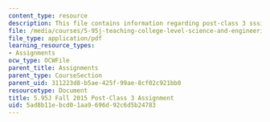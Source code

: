 ```yaml
---
content_type: resource
description: This file contains information regarding post-class 3 sssignment.
file: /media/courses/5-95j-teaching-college-level-science-and-engineering-fall-2015/5ad8b11ebcd01aa9696d92c6d5b24783_MIT5_95JF15_Assignment3.pdf
file_type: application/pdf
learning_resource_types:
- Assignments
ocw_type: OCWFile
parent_title: Assignments
parent_type: CourseSection
parent_uid: 311223d8-b5ae-425f-99ae-8cf02c921bb0
resourcetype: Document
title: 5.95J Fall 2015 Post-Class 3 Assignment
uid: 5ad8b11e-bcd0-1aa9-696d-92c6d5b24783
---
```

